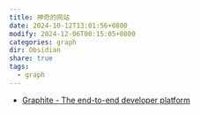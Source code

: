 ```yaml
---
title: 神奇的网站
date: 2024-10-12T13:01:56+0800
modify: 2024-12-06T00:15:05+0800
categories: graph
dir: Obsidian
share: true
tags:
  - graph
---
```


- [Graphite - The end-to-end developer platform](https://graphite.dev/)